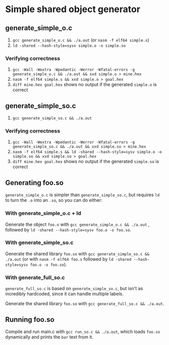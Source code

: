 # Simple shared object generator

## generate_simple_o.c

1. `gcc generate_simple_o.c && ./a.out` (or `nasm -f elf64 simple.s`)
2. `ld -shared --hash-style=sysv simple.o -o simple.so`

### Verifying correctness

1. `gcc -Wall -Wextra -Wpedantic -Werror -Wfatal-errors -g generate_simple_o.c && ./a.out && xxd simple.o > mine.hex`
2. `nasm -f elf64 simple.s && xxd simple.o > goal.hex`
3. `diff mine.hex goal.hex` shows no output if the generated `simple.o` is correct

## generate_simple_so.c

1. `gcc generate_simple_so.c && ./a.out`

### Verifying correctness

1. `gcc -Wall -Wextra -Wpedantic -Werror -Wfatal-errors -g generate_simple_so.c && ./a.out && xxd simple.so > mine.hex`
2. `nasm -f elf64 simple.s && ld -shared --hash-style=sysv simple.o -o simple.so && xxd simple.so > goal.hex`
3. `diff mine.hex goal.hex` shows no output if the generated `simple.so` is correct







## Generating foo.so

`generate_simple_o.c` is simpler than `generate_simple_so.c`, but requires `ld` to turn the `.o` into an `.so`, so you can do either:

### With generate_simple_o.c + ld

Generate the object `foo.o` with `gcc generate_simple_o.c && ./a.out` , followed by `ld -shared --hash-style=sysv foo.o -o foo.so`.

### With generate_simple_so.c

Generate the shared library `foo.so` with `gcc generate_simple_so.c && ./a.out` (or with `nasm -f elf64 foo.s` followed by `ld -shared --hash-style=sysv foo.o -o foo.so`).

### With generate_full_so.c

`generate_full_so.c` is based on `generate_simple_so.c`, but isn't as incredibly hardcoded, since it can handle multiple labels.

Generate the shared library `foo.so` with `gcc generate_full_so.c && ./a.out`.

## Running foo.so

Compile and run main.c with `gcc run_so.c && ./a.out`, which loads `foo.so` dynamically and prints the `bar` text from it.
